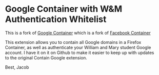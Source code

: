 # Google Container with W&M Authentication Whitelist

This is a fork of [Google Container](https://github.com/containers-everywhere/contain-google
) which is a fork of [Facebook Container](https://github.com/mozilla/contain-facebook)

This extension allows you to contain all Google domains in a Firefox Container, as well as authenticate your William and Mary student Google account. I have it on it on Github to make it easier to keep up with updates to the original Contain Google extension.

Best,
Jacob
